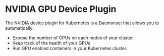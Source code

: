 # NVIDIA GPU Device Plugin

The NVIDIA device plugin for Kubernetes is a Daemonset that allows you to automatically:  
- Expose the number of GPUs on each nodes of your cluster
- Keep track of the health of your GPUs
- Run GPU enabled containers in your Kubernetes cluster.